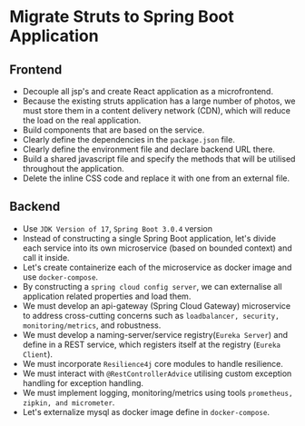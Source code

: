 # Migrate Struts to Spring Boot Application


## Frontend

* Decouple all jsp's and create React application as a microfrontend.
* Because the existing struts application has a large number of photos, we must store them in a content delivery network (CDN), which will reduce the load on the real application.
* Build components that are based on the service.
* Clearly define the dependencies in the `package.json` file.
* Clearly define the environment file and declare backend URL there.
* Build a shared javascript file and specify the methods that will be utilised throughout the application.
* Delete the inline CSS code and replace it with one from an external file.

## Backend
* Use `JDK Version of 17`, `Spring Boot 3.0.4` version
* Instead of constructing a single Spring Boot application, let's divide each service into its own microservice (based on bounded context) and call it inside.
* Let's create containerize each of the microservice as docker image and use `docker-compose`. 
* By constructing a `spring cloud config server`, we can externalise all application related properties and load them.
* We must develop an api-gateway (Spring Cloud Gateway) microservice to address cross-cutting concerns such as `loadbalancer, security, monitoring/metrics`, and robustness.
* We must develop a naming-server/service registry(`Eureka Server`) and define in a REST service, which registers itself at the registry (`Eureka Client`).
* We must incorporate `Resilience4j` core modules to handle resilience. 
* We must interact with `@RestControllerAdvice` utilising custom exception handling for exception handling.
* We must implement logging, monitoring/metrics using tools `prometheus, zipkin, and micrometer`.
* Let's externalize mysql as docker image define in `docker-compose`.
